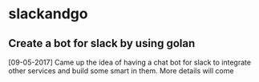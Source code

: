 # slackandgo

## Create a bot for slack by using golan

[09-05-2017] Came up the idea of having a chat bot for slack to integrate other services and build some smart in them.
More details will come
